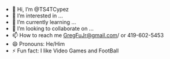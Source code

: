 - 👋 Hi, I’m @TS4TCypez
- 👀 I’m interested in ...
- 🌱 I’m currently learning ...
- 💞️ I’m looking to collaborate on ...
- 📫 How to reach me GregFuJr@gmail.com/ or 419-602-5453
- 😄 Pronouns: He/Him
- ⚡ Fun fact: I like Video Games and FootBall

<!---
TS4TCypez/TS4TCypez is a ✨ special ✨ repository because its `README.md` (this file) appears on your GitHub profile.
You can click the Preview link to take a look at your changes.
--->
